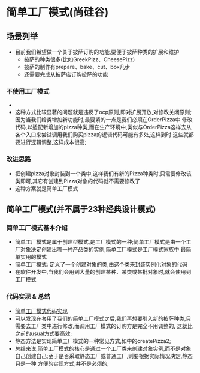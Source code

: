 # 简单工厂模式(尚硅谷)
  ## 场景列举
  - 目前我们希望做一个关于披萨订购的功能,要便于披萨种类的扩展和维护
    - 披萨的种类很多(比如GreekPizz、CheesePizz)
    - 披萨的制作有prepare、bake、cut、box几步
    - 还需要完成从披萨店订购披萨的功能

  ### 不使用工厂模式
  - [](/src/main/java/com/kul/abandoned/uaual)
  - 这种方式比较显著的问题就是违反了ocp原则,即对扩展开放,对修改关闭原则;因为当我们给类增加新功能时,最要紧的一点是我们必须在OrderPizza中
  修改代码,以适配新增加的pizza种类,而在生产环境中,类似与OrderPizza这样去从各个入口来尝试调用我们购买pizza的逻辑代码可能有多处,这样到时
  这些就都要进行逻辑调整,这样成本很高;
  
  ### 改进思路
  - 把创建pizza对象封装到一个类中,这样我们有新的Pizza种类时,只需要修改该类即可,其它有创建到Pizza对象的代码就不需要修改了
  - 这种方案就是简单工厂模式

  ## 简单工厂模式(并不属于23种经典设计模式)
  ### 简单工厂模式基本介绍
  - 简单工厂模式是属于创建型模式,是工厂模式的一种;简单工厂模式是由一个工厂对象决定创建出哪一种产品类的实例;简单工厂模式是工厂模式家族中
  最简单实用的模式
  - 简单工厂模式: 定义了一个创建对象的类,由这个类来封装实例化对象的代码
  - 在软件开发中,当我们会用到大量的创建某种、某类或某批对象时,就会使用到工厂模式

  ### 代码实现 & 总结
  - [简单工厂模式代码实现](/src/main/java/com/kul/abandoned/simple_factory)
  - 可以发现在套用了我们的简单工厂模式之后,我们再想要引入新的披萨种类,只需要去工厂类中进行修改,而调用工厂模式的订购方是完全不用调整的,
  这就比之前的usual方式要高效;
  - 静态方法是实现简单工厂模式的一种常见方式,如[](/src/main/java/com/kul/abandoned/simple_factory/SimpleFactory.java)中的createPizza2;
  - 总结来说,简单工厂模式的核心是通过一个工厂类来创建对象实例,而不是对象自己创建自己;至于是否采取静态工厂或普通工厂,则要根据实际情况决定,静态只是一种
  方便的实现方式,并不是必须的;